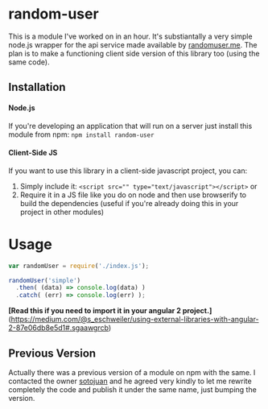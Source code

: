 # random-user

This is a module I've worked on in an hour. It's substiantally a very simple node.js wrapper for the api service made available by [randomuser.me](https://randomuser.me/).
The plan is to make a functioning client side version  of this library too (using the same code).

## Installation
#### Node.js
If you're developing an application that will run on a server just install this module from npm: `npm install random-user`

#### Client-Side JS
If you want to use this library in a client-side javascript project, you can:
1. Simply include it: `<script src="" type="text/javascript"></script>`
or
2. Require it in a JS file like you do on node and then use browserify to build the dependencies (useful if you're already doing this in your project in other modules)

# Usage
```javascript
var randomUser = require('./index.js');

randomUser('simple')
  .then( (data) => console.log(data) )
  .catch( (err) => console.log(err) );
```

**[Read this if you need to import it in your angular 2 project.]**(https://medium.com/@s_eschweiler/using-external-libraries-with-angular-2-87e06db8e5d1#.sgaawgrcb)

## Previous Version
Actually there was a previous version of a module on npm with the same. I contacted the owner [sotojuan](https://www.npmjs.com/~sotojuan) and he agreed very kindly to let me rewrite completely the code and publish it under the same name, just bumping the version.
